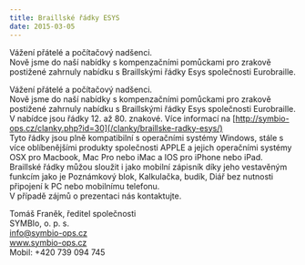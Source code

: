 ```yaml
---
title: Braillské řádky ESYS
date: 2015-03-05
---
```


Vážení přátelé a počítačový nadšenci.  
Nově jsme do naší nabídky s kompenzačními pomůckami pro zrakově postižené zahrnuly nabídku s Braillskými řádky Esys společnosti Eurobraille.  

Vážení přátelé a počítačový nadšenci.  
Nově jsme do naší nabídky s kompenzačními pomůckami pro zrakově postižené zahrnuly nabídku s Braillskými řádky Esys společnosti Eurobraille.  
V nabídce jsou řádky 12. až 80. znakové. Více informací na
[http://symbio-ops.cz/clanky.php?id=30](/clanky/braillske-radky-esys/)  
Tyto řádky jsou plně kompatibilní s operačními systémy Windows, stále s více oblíbenějšími produkty společnosti APPLE a jejich operačními systémy OSX pro Macbook, Mac Pro nebo iMac a IOS pro iPhone nebo iPad.  
Braillské řádky můžou sloužit i jako mobilní zápisník díky jeho vestavěným funkcím jako je Poznámkový blok, Kalkulačka, budík, Diář bez nutnosti připojení k PC nebo mobilnímu telefonu.  
V případě zájmů o prezentaci nás kontaktujte.  

Tomáš Franěk, ředitel společnosti  
SYMBIo, o. p. s.  
[info@symbio-ops.cz](mailform.php?mail=info@symbio-ops.cz)  
www.symbio-ops.cz  
Mobil: +420 739 094 745